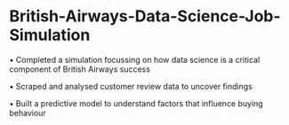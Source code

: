 # British-Airways-Data-Science-Job-Simulation

• Completed a simulation focussing on how data science is a critical component of British Airways success

• Scraped and analysed customer review data to uncover findings

• Built a predictive model to understand factors that influence buying behaviour
